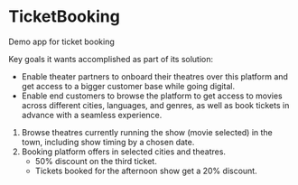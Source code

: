 # TicketBooking

Demo app for ticket booking


Key goals it wants accomplished as part of its solution:
*  Enable theater partners to onboard their theatres over this platform and get access to a bigger
customer base while going digital.
*  Enable end customers to browse the platform to get access to movies across different cities,
languages, and genres, as well as book tickets in advance with a seamless experience.


1.  Browse theatres currently running the show (movie selected) in the town, including show
timing by a chosen date.
2.  Booking platform offers in selected cities and theatres.
     * 50% discount on the third ticket.
     * Tickets booked for the afternoon show get a 20% discount.